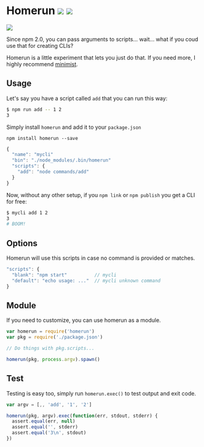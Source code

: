 # Homerun [![](https://badge.fury.io/js/homerun.svg)](http://badge.fury.io/js/homerun) [![](https://travis-ci.org/typicode/homerun.svg?branch=master)](https://travis-ci.org/typicode/homerun)

![](http://i.imgur.com/Bs7wA8v.gif)

Since npm 2.0, you can pass arguments to scripts... wait... what if you coud use that for creating CLIs?

Homerun is a little experiment that lets you just do that. If you need more, I highly recommend [minimist](https://github.com/substack/minimist).

## Usage

Let's say you have a script called `add` that you can run this way:

```bash
$ npm run add -- 1 2
3
```

Simply install `homerun` and add it to your `package.json`

`npm install homerun --save`

```javascript
{
  "name": "mycli"
  "bin": "./node_modules/.bin/homerun"
  "scripts": {
    "add": "node commands/add"
  }
}
```

Now, without any other setup, if you `npm link` or `npm publish` you get a CLI for free:

```bash
$ mycli add 1 2
3
# BOOM!
```

## Options

Homerun will use this scripts in case no command is provided or matches.

```javascript
"scripts": {
  "blank": "npm start"          // mycli
  "default": "echo usage: ..."  // mycli unknown command
}
```

## Module

If you need to customize, you can use homerun as a module.

```javascript
var homerun = require('homerun')
var pkg = require('./package.json')

// Do things with pkg.scripts...

homerun(pkg, process.argv).spawn()
```

## Test

Testing is easy too, simply run `homerun.exec()` to test output and exit code.

```javascript
var argv = [,, 'add', '1', '2']

homerun(pkg, argv).exec(function(err, stdout, stderr) {
  assert.equal(err, null)
  assert.equal('', stderr)
  assert.equal('3\n', stdout)
})
```
